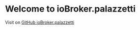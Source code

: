 # Welcome to ioBroker.palazzetti

Visit on [GitHub ioBroker.palazzetti](https://github.com/inapsis/ioBroker.palazzetti)